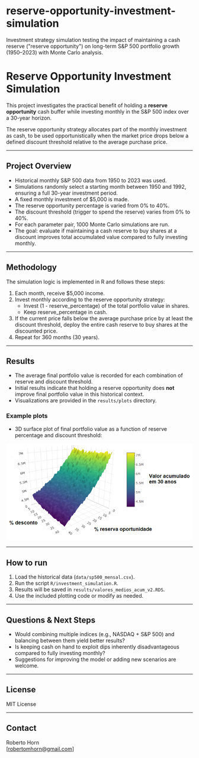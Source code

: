 # reserve-opportunity-investment-simulation
Investment strategy simulation testing the impact of maintaining a cash reserve ("reserve opportunity") on long-term S&amp;P 500 portfolio growth (1950–2023) with Monte Carlo analysis.


# Reserve Opportunity Investment Simulation

This project investigates the practical benefit of holding a **reserve opportunity** cash buffer while investing monthly in the S&P 500 index over a 30-year horizon. 

The reserve opportunity strategy allocates part of the monthly investment as cash, to be used opportunistically when the market price drops below a defined discount threshold relative to the average purchase price.

---

## Project Overview

- Historical monthly S&P 500 data from 1950 to 2023 was used.
- Simulations randomly select a starting month between 1950 and 1992, ensuring a full 30-year investment period.
- A fixed monthly investment of $5,000 is made.
- The reserve opportunity percentage is varied from 0% to 40%.
- The discount threshold (trigger to spend the reserve) varies from 0% to 40%.
- For each parameter pair, 1000 Monte Carlo simulations are run.
- The goal: evaluate if maintaining a cash reserve to buy shares at a discount improves total accumulated value compared to fully investing monthly.

---

## Methodology

The simulation logic is implemented in R and follows these steps:

1. Each month, receive $5,000 income.
2. Invest monthly according to the reserve opportunity strategy:
   - Invest (1 - reserve_percentage) of the total portfolio value in shares.
   - Keep reserve_percentage in cash.
3. If the current price falls below the average purchase price by at least the discount threshold, deploy the entire cash reserve to buy shares at the discounted price.
4. Repeat for 360 months (30 years).

---

## Results

- The average final portfolio value is recorded for each combination of reserve and discount threshold.
- Initial results indicate that holding a reserve opportunity does **not** improve final portfolio value in this historical context.
- Visualizations are provided in the `results/plots` directory.

### Example plots

- 3D surface plot of final portfolio value as a function of reserve percentage and discount threshold:

![Surface Plot](results/plots/surface_plot.png)

---

## How to run

1. Load the historical data (`data/sp500_mensal.csv`).
2. Run the script `R/investment_simulation.R`.
3. Results will be saved in `results/valores_medios_acum_v2.RDS`.
4. Use the included plotting code or modify as needed.

---

## Questions & Next Steps

- Would combining multiple indices (e.g., NASDAQ + S&P 500) and balancing between them yield better results?
- Is keeping cash on hand to exploit dips inherently disadvantageous compared to fully investing monthly?
- Suggestions for improving the model or adding new scenarios are welcome.

---

## License

MIT License

---

## Contact

Roberto Horn  
[robertomhorn@gmail.com]  

